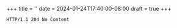 +++
title = ''
date = 2024-01-24T17:40:00-08:00
draft = true
+++
```http
HTTP/1.1 204 No Content
```
